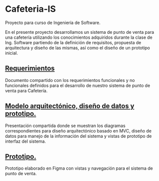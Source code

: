 # Cafeteria-IS
Proyecto para curso de Ingeniería de Software. 

En el presente proyecto desarrollamos un sistema de punto de venta para una cafetería utilizando los conocimientos adquiridos durante la clase de Ing. Software partiendo de la definición de requisitos, propuesta de arquitectura y diseño de las mismas, así como el diseño de un prototipo inicial. 

## [Requerimientos](https://docs.google.com/document/d/1sG8yo0S3KhbQsJgGiIOQJq9hIEQRfRCZqeJmT6Blb60/edit?usp=sharing)
Documento compartido con los requerimientos funcionales y no funcionales definidos para el desarrollo de nuestro sistema de punto de venta para Cafetería. 

## [Modelo arquitectónico, diseño de datos y prototipo.](https://docs.google.com/presentation/d/1ir-GeO6sYMTI_OfAWJf3rYoKQYfSAyVn/edit?usp=sharing&ouid=115022025169927677578&rtpof=true&sd=true) 
Presentación compartida donde se muestran los diagramas correspondientes para diseño arquitectónico basado en MVC, diseño de datos para manejo de la información del sistema y vistas de prototipo de interfaz del sistema.

## [Prototipo.](https://www.figma.com/file/zUVZWv2q62oWpfe07mtLVE/IngSoftware_Prototipo?node-id=0%3A1)
Prototipo elaborado en Figma con vistas y navegación para el sistema de punto de venta. 

